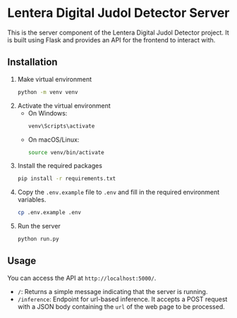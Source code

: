 # Lentera Digital Judol Detector Server

This is the server component of the Lentera Digital Judol Detector project. It is built using Flask and provides an API for the frontend to interact with.

## Installation

1. Make virtual environment
   ```bash
   python -m venv venv
   ```
2. Activate the virtual environment
   - On Windows:
     ```bash
     venv\Scripts\activate
     ```
   - On macOS/Linux:
     ```bash
     source venv/bin/activate
     ```
3. Install the required packages
   ```bash
   pip install -r requirements.txt
   ```  
4. Copy the `.env.example` file to `.env` and fill in the required environment variables.
   ```bash
   cp .env.example .env
   ```
5. Run the server
   ```bash
   python run.py
   ```  

## Usage
You can access the API at `http://localhost:5000/`.

- `/`: Returns a simple message indicating that the server is running.
- `/inference`: Endpoint for url-based inference. It accepts a POST request with a JSON body containing the `url` of the web page to be processed.